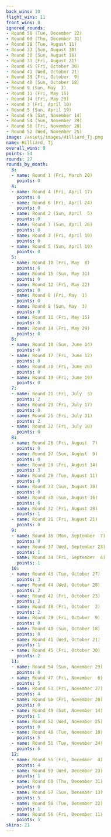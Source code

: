 ```yaml
---
back_wins: 10
flight_wins: 11
front_wins: 8
ignored_rounds:
- Round 58 (Tue, December 22)
- Round 60 (Thu, December 31)
- Round 28 (Tue, August 11)
- Round 33 (Sun, August 30)
- Round 30 (Sun, August 16)
- Round 31 (Fri, August 21)
- Round 45 (Fri, October 30)
- Round 41 (Wed, October 21)
- Round 39 (Fri, October  9)
- Round 40 (Sun, October 18)
- Round 9 (Sun, May  3)
- Round 11 (Fri, May 15)
- Round 14 (Fri, May 29)
- Round 3 (Fri, April 10)
- Round 5 (Sun, April 19)
- Round 49 (Sat, November 14)
- Round 54 (Sun, November 29)
- Round 50 (Fri, November 20)
- Round 52 (Wed, November 25)
image: /assets/images/Hilliard_Tj.png
name: Hilliard, Tj
overall_wins: 9
points: 54
rounds: 27
rounds_by_month:
  3:
  - name: Round 1 (Fri, March 20)
    points: 0
  4:
  - name: Round 4 (Fri, April 17)
    points: 0
  - name: Round 6 (Fri, April 24)
    points: 0
  - name: Round 2 (Sun, April  5)
    points: 0
  - name: Round 7 (Sun, April 26)
    points: 0
  - name: Round 3 (Fri, April 10)
    points: 0
  - name: Round 5 (Sun, April 19)
    points: 0
  5:
  - name: Round 10 (Fri, May  8)
    points: 0
  - name: Round 15 (Sun, May 31)
    points: 0
  - name: Round 12 (Fri, May 22)
    points: 0
  - name: Round 8 (Fri, May  1)
    points: 0
  - name: Round 9 (Sun, May  3)
    points: 0
  - name: Round 11 (Fri, May 15)
    points: 0
  - name: Round 14 (Fri, May 29)
    points: 0
  6:
  - name: Round 18 (Sun, June 14)
    points: 0
  - name: Round 17 (Fri, June 12)
    points: 0
  - name: Round 20 (Fri, June 26)
    points: 0
  - name: Round 19 (Fri, June 19)
    points: 0
  7:
  - name: Round 21 (Fri, July  3)
    points: 2
  - name: Round 23 (Fri, July 17)
    points: 0
  - name: Round 25 (Fri, July 31)
    points: 2
  - name: Round 22 (Fri, July 10)
    points: 0
  8:
  - name: Round 26 (Fri, August  7)
    points: 0
  - name: Round 27 (Sun, August  9)
    points: 0
  - name: Round 29 (Fri, August 14)
    points: 3
  - name: Round 28 (Tue, August 11)
    points: 0
  - name: Round 33 (Sun, August 30)
    points: 0
  - name: Round 30 (Sun, August 16)
    points: 0
  - name: Round 32 (Fri, August 28)
    points: 1
  - name: Round 31 (Fri, August 21)
    points: 0
  9:
  - name: Round 35 (Mon, September  7)
    points: 0
  - name: Round 37 (Wed, September 23)
    points: 1
  - name: Round 34 (Fri, September  4)
    points: 1
  10:
  - name: Round 43 (Tue, October 27)
    points: 3
  - name: Round 44 (Wed, October 28)
    points: 2
  - name: Round 42 (Fri, October 23)
    points: 2
  - name: Round 38 (Fri, October  2)
    points: 2
  - name: Round 39 (Fri, October  9)
    points: 0
  - name: Round 40 (Sun, October 18)
    points: 0
  - name: Round 41 (Wed, October 21)
    points: 1
  - name: Round 45 (Fri, October 30)
    points: 2
  11:
  - name: Round 54 (Sun, November 29)
    points: 0
  - name: Round 47 (Fri, November  6)
    points: 5
  - name: Round 53 (Fri, November 27)
    points: 4
  - name: Round 50 (Fri, November 20)
    points: 0
  - name: Round 49 (Sat, November 14)
    points: 1
  - name: Round 52 (Wed, November 25)
    points: 0
  - name: Round 48 (Tue, November 10)
    points: 5
  - name: Round 51 (Tue, November 24)
    points: 6
  12:
  - name: Round 55 (Fri, December  4)
    points: 4
  - name: Round 59 (Wed, December 23)
    points: 1
  - name: Round 60 (Thu, December 31)
    points: 0
  - name: Round 57 (Sun, December 13)
    points: 5
  - name: Round 58 (Tue, December 22)
    points: 1
  - name: Round 56 (Fri, December 11)
    points: 5
skins: 21
---
```


